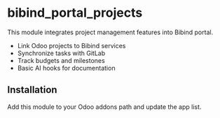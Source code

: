 # bibind_portal_projects

This module integrates project management features into Bibind portal.

* Link Odoo projects to Bibind services
* Synchronize tasks with GitLab
* Track budgets and milestones
* Basic AI hooks for documentation

## Installation

Add this module to your Odoo addons path and update the app list.
